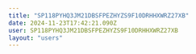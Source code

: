 ```yaml
---
title: "SP118PYHQ3JM21DBSFPEZHYZS9F10DRHHXWRZ27XB"
date: 2024-11-23T17:42:21.090Z
user: SP118PYHQ3JM21DBSFPEZHYZS9F10DRHHXWRZ27XB
layout: "users"
---
```

    